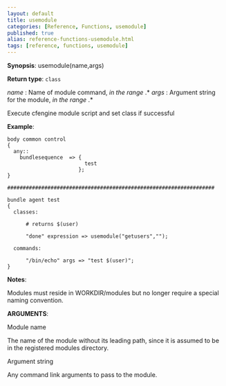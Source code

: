 ```yaml
---
layout: default
title: usemodule
categories: [Reference, Functions, usemodule]
published: true
alias: reference-functions-usemodule.html
tags: [reference, functions, usemodule]
---
```




**Synopsis**: usemodule(name,args)

**Return type**: `class`

  
 *name* : Name of module command, *in the range* .\*
 *args* : Argument string for the module, *in the range* .\*

Execute cfengine module script and set class if successful

**Example**:  
   

```cf3
body common control
{
  any::
    bundlesequence  => {
                         test
                       };
}

###################################################################

bundle agent test
{
  classes:

      # returns $(user)

      "done" expression => usemodule("getusers","");

  commands:

      "/bin/echo" args => "test $(user)";
}
```

**Notes**:  
   

Modules must reside in WORKDIR/modules but no longer require a special
naming convention.

**ARGUMENTS**:

Module name

The name of the module without its leading path, since it is assumed to
be in the registered modules directory.   

Argument string

Any command link arguments to pass to the module.
